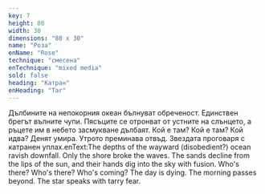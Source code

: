 ```yaml
---
key: 7
height: 80
width: 30
dimensions: "80 x 30"
name: "Роза"
enName: "Rose"
technique: "смесена"
enTechnique: "mixed media"
sold: false
heading: "Катран"
enHeading: "Tar"
---
```

Дълбините на непокорния океан бълнуват oбреченост.  Единствен брегът вълните чупи. Пясъците се отронват от устните на слънцето, а ръцете им в небето засмукване дълбаят. Кой е там? Кой е там? Кой идва? Денят умира. Утрото преминава отвъд. Звездата проговаря с катранен уплах.enText:The depths of the wayward (disobedient?) ocean ravish downfall. Only the shore broke the waves. The sands decline from the lips of the sun, and their hands dig into the sky with fusion. Who's there? Who's there? Who's coming? The day is dying. The morning passes beyond. The star speaks with tarry fear.
